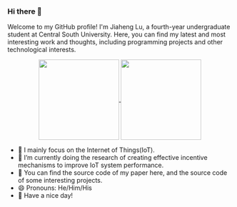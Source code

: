 ### Hi there 👋
Welcome to my GitHub profile! I'm Jiaheng Lu, a fourth-year undergraduate student at Central South University. Here, you can find my latest and most interesting work and thoughts, including programming projects and other technological interests.


<p align="center">
  <a href="https://github.com/MrDeering">
    <img
      align="center"
      height="180em"
      src="https://github-readme-stats-sigma-five.vercel.app/api?username=MrDeering&show_icons=true&theme=dark&bg_color=10,008B8B,904e95&title_color=fff&text_color=fff&count_private=true&include_all_commits=true"
    />
  </a>
  <a href="https://github.com/MrDeering">
    <img
      align="center"
      height="180em"
      src="https://github-readme-stats-sigma-five.vercel.app/api/top-langs/?username=MrDeering&theme=dark&bg_color=50,904e95,008B8B&layout=compact&text_color=fff"
    />
  </a>
</p>



<ul>
  <li>🔭 I mainly focus on the Internet of Things(IoT).</li>
  <li>🌱 I’m currently doing the research of creating effective incentive mechanisms to improve IoT system performance.</li>
  <li>🔑 You can find the source code of my paper here, and the source code of some interesting projects.</li>
  <li>😄 Pronouns: He/Him/His</li>
  <li>🤗 Have a nice day!</li>
</ul>


<!--
**MrDeering/MrDeering** is a ✨ _special_ ✨ repository because its `README.md` (this file) appears on your GitHub profile.

Here are some ideas to get you started:

- 🔭 I mainly focus on the Internet of Things(IoT).
- 🌱 I’m currently doing the research of creating effective incentive mechanisms to improve IoT system performance.
- 👯 You can find the source code of my paper here, and the source code of some interesting projects.
- 🤔 I’m looking for help with ...
- 💬 Ask me about ...
- 📫 How to reach me: ...
- 😄 Pronouns: He/Him/His
- ⚡ Fun fact: ...
-->
